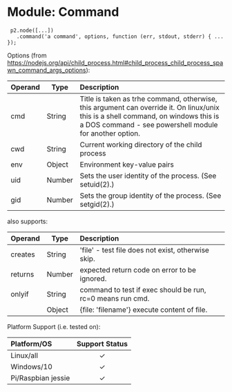 # Module: Command

     p2.node([...])
       .command('a command', options, function (err, stdout, stderr) { ... });

Options (from https://nodejs.org/api/child_process.html#child_process_child_process_spawn_command_args_options):

| Operand    | Type   | Description                                                |
|:-----------|--------|:-----------------------------------------------------------|
| cmd        | String | Title is taken as trhe command, otherwise, this argument can override it. On linux/unix this is a shell command, on windows this is a DOS command - see powershell module for another option. |
| cwd        | String | Current working directory of the child process |
| env        | Object | Environment key-value pairs |
| uid        | Number | Sets the user identity of the process. (See setuid(2).) |
| gid        | Number | Sets the group identity of the process. (See setgid(2).) |

also supports:

| Operand    | Type   | Description                                                |
|:-----------|--------|:-----------------------------------------------------------|
| creates    | String | 'file' - test file does not exist, otherwise skip.         |
| returns    | Number |  expected return code on error to be ignored.              |
| onlyif     | String | command to test if exec should be run, rc=0 means run cmd. |
|            | Object | {file: 'filename'} execute content of file.   |

Platform Support (i.e. tested on):

| Platform/OS | Support Status |
|:------------|:--------------:|
| Linux/all   | &#x2713; |
| Windows/10  | &#x2713; |
| Pi/Raspbian jessie  | &#x2713; |
